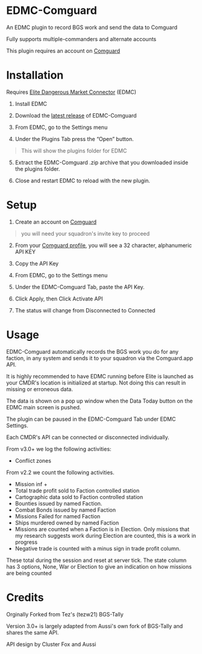 # EDMC-Comguard
An EDMC plugin to record BGS work and send the data to Comguard

Fully supports multiple-commanders and alternate accounts

This plugin requires an account on [Comguard](https://comguard.app)

# Installation
Requires [Elite Dangerous Market Connector](https://github.com/EDCD/EDMarketConnector/releases/latest) (EDMC)

1. Install EDMC

2. Download the [latest release](https://github.com/cluster-fox/EDMC-Comguard/releases/latest) of EDMC-Comguard

3. From EDMC, go to the Settings menu

4. Under the Plugins Tab press the “Open” button. 
>This will show the plugins folder for EDMC

5. Extract the EDMC-Comguard .zip archive that you downloaded inside the plugins folder.

6. Close and restart EDMC to reload with the new plugin.

# Setup
1. Create an account on [Comguard](https://comguard.app)
> you will need your squadron's invite key to proceed

2. From your [Comguard profile](https://comguard.app/profile), you will see a 32 character, alphanumeric API KEY

3. Copy the API Key

4. From EDMC, go to the Settings menu

5. Under the EDMC-Comguard Tab, paste the API Key.

6. Click Apply, then Click Activate API

7. The status will change from Disconnected to Connected

# Usage
EDMC-Comguard automatically records the BGS work you do for any faction, in any system and sends it to your squadron via the Comguard.app API.

It is highly recommended to have EDMC running before Elite is launched as your CMDR's location is initialized at startup. Not doing this can result in missing or erroneous data.

The data is shown on a pop up window when the Data Today button on the EDMC main screen is pushed.

The plugin can be paused in the EDMC-Comguard Tab under EDMC Settings.

Each CMDR's API can be connected or disconnected individually.

From v3.0+ we log the following activities:
- Conflict zones

From v2.2 we count the following activities. 
- Mission inf +
- Total trade profit sold to Faction controlled station
- Cartographic data sold to Faction controlled station
- Bounties issued by named Faction.
- Combat Bonds issued by named Faction
- Missions Failed for named Faction
- Ships murdered owned by named Faction
- Missions are counted when a Faction is in Election. Only missions that my research suggests work during Election are counted, this is a work in progress
- Negative trade is counted with a minus sign in trade profit column.

These total during the session and reset at server tick.
The state column has 3 options, None, War or Election to give an indication on how missions are being counted

# Credits

Orginally Forked from Tez's (tezw21) BGS-Tally 

Version 3.0+ is largely adapted from Aussi's own fork of BGS-Tally and shares the same API.

API design by Cluster Fox and Aussi
